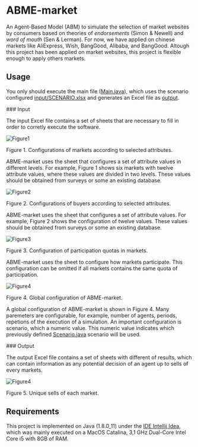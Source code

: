 # ABME-market

An Agent-Based Model (ABM) to simulate the selection of market websites by consumers based on theories of _endorsements_ (Simon & Newell) and _word of mouth_ (Sen & Lerman). For now, we have applied on chinese markets like AliExpress, Wish, BangGood, Alibaba, and BangGood. Altough this project has been applied on market websites, this project is flexible enough to apply others markets.   	   


## Usage
You only should execute the main file ([Main.java](src/Main.java)), which uses the scenario configured [input/SCENARIO.xlsx](input/SCENARIO.xlsx) and generates an Excel file as [output](output). 

### Input

The input Excel file contains a set of sheets that are necessary to fill in order to corretly execute the software. 


![Figure1](http://pleger.cl/sites/ABME-market/markets.png)


Figure 1. Configurations of markets according to selected attributes.

ABME-market uses the sheet that configures a set of attribute values in different levels. For example, Figure 1 shows six markets with twelve attribute values, where these values are divided in two levels. These values should be obtained from surveys or some an existing database.     



![Figure2](http://pleger.cl/sites/ABME-market/buyers.png)


Figure 2. Configurations of buyers according to selected attributes.

ABME-market uses the sheet that configures a set of attribute values. For example, Figure 2 shows the configuration of twelve values.  These values should be obtained from surveys or some an existing database.  




![Figure3](http://pleger.cl/sites/ABME-market/quota.png)

Figure 3. Configuration of participation quotas in markets.    

ABME-market uses the sheet to configure how markets participate. This configuration can be omitted if all markets contains the same quota of participation.  




![Figure4](http://pleger.cl/sites/ABME-market/configuration.png)

Figure 4. Global configuration of ABME-market.

A global configuration of ABME-market is shown in Figure 4. Many paremeters are configurable, for example, number of agents, periods, repetions of the execution of a simulation. An important configuration is scenario, which a numeric value. This numeric value indicates which previously defined [Scenario.java](src/scenario/Scenario.java) scenario will be used.    

### Output

The output Excel file contains a set of sheets with different of results, which can contain information as any potential decision of an agent up to sells of every markets. 


![Figure4](http://pleger.cl/sites/ABME-market/sells.png)

Figure 5. Unique sells of each market.

## Requirements 

This project is implemented on Java (1.8.0_11) under the [IDE Intellij Idea](https://www.jetbrains.com/), which was mainly executed on a MacOS Catalina, 3,1 GHz Dual-Core Intel Core i5 with 8GB of RAM.
